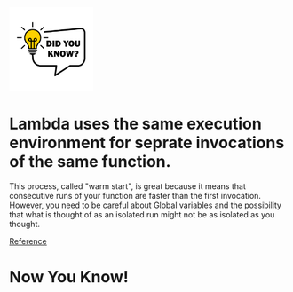 <style>
details > summary {
  padding: 12px 12px;
  background-color: #f0f8ff;
  border: none;
  box-shadow: 1px 1px 1px grey;
}

details > p {
  border-radius: 0 0 0px 0px;
  background-color: #f0f8f7;
  padding: 10px 15px;
  margin: 0;
  border-left-width: 5px;
  border-left-style: solid;
  border-left-color: #b3dbff;
  border-radius: 0px;
  }
</style>


<img src="vecteezy_did-you-know-sticker-vector_7688896.jpg"  width="30%" height="30%">


# Lambda uses the same execution environment for seprate invocations of the same function.


This process, called "warm start", is great because it means that consecutive runs of your function are faster than the first invocation. However, you need to be careful about Global variables and the possibility that what is thought of as an isolated run might not be as isolated as you thought.


[Reference](https://docs.aws.amazon.com/lambda/latest/operatorguide/execution-environments.html)


# Now You Know!